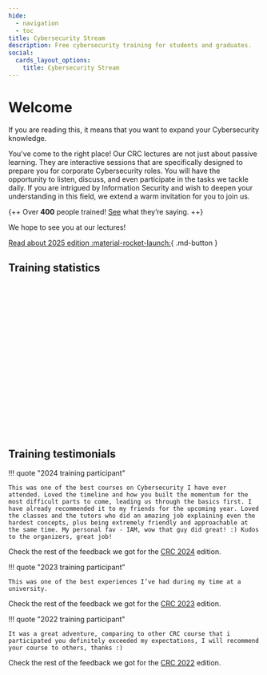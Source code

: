 ```yaml
---
hide:
  - navigation
  - toc
title: Cybersecurity Stream
description: Free cybersecurity training for students and graduates.
social:
  cards_layout_options:
    title: Cybersecurity Stream
---
```


# Welcome 

If you are reading this, it means that you want to expand your Cybersecurity knowledge.

You've come to the right place! Our CRC lectures are not just about passive learning. They are interactive sessions that are specifically designed to prepare you for corporate Cybersecurity roles. You will have the opportunity to listen, discuss, and even participate in the tasks we tackle daily. If you are intrigued by Information Security and wish to deepen your understanding in this field, we extend a warm invitation for you to join us.

{++
Over **400** people trained! [See](#training-testimonials) what they’re saying.
++}

We hope to see you at our lectures!

[Read about 2025 edition :material-rocket-launch:](crc/2025/index.md){ .md-button }

## Training statistics


<div style="display: flex; justify-content: center; align-items: center; margin: auto; height: 300px; width: 100%; max-width: 600px;">
    <canvas id="bar-chart-horizontal-all" style="width: 100%; height: 300px;"></canvas>
</div>




## Training testimonials

!!! quote "2024 training participant"

    This was one of the best courses on Cybersecurity I have ever attended. Loved the timeline and how you built the momentum for the most difficult parts to come, leading us through the basics first. I have already recommended it to my friends for the upcoming year. Loved the classes and the tutors who did an amazing job explaining even the hardest concepts, plus being extremely friendly and approachable at the same time. My personal fav - IAM, wow that guy did great! :) Kudos to the organizers, great job!

Check the rest of the feedback we got for the [CRC 2024](crc/2024/index.md) edition.

!!! quote "2023 training participant"

    This was one of the best experiences I’ve had during my time at a university.

Check the rest of the feedback we got for the [CRC 2023](crc/2023/index.md) edition.

!!! quote "2022 training participant"

    It was a great adventure, comparing to other CRC course that i participated you definitely exceeded my expectations, I will recommend your course to others, thanks :)

Check the rest of the feedback we got for the [CRC 2022](crc/2022/index.md) edition.
